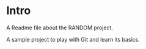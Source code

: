 # Intro

A Readme file about the RANDOM project.

A sample project to play with Git and learn its basics.
